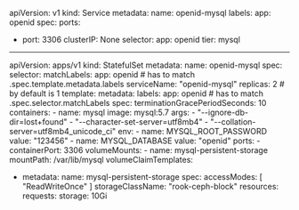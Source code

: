 apiVersion: v1
kind: Service
metadata:
  name: openid-mysql
  labels:
    app: openid
spec:
  ports:
  - port: 3306
  clusterIP: None
  selector:
    app: openid
    tier: mysql
---
apiVersion: apps/v1
kind: StatefulSet
metadata:
  name: openid-mysql
spec:
  selector:
    matchLabels:
      app: openid # has to match .spec.template.metadata.labels
  serviceName: "openid-mysql"
  replicas: 2 # by default is 1
  template:
    metadata:
      labels:
        app: openid # has to match .spec.selector.matchLabels
    spec:
      terminationGracePeriodSeconds: 10
      containers:
      - name: mysql
        image: mysql:5.7
        args:
          - "--ignore-db-dir=lost+found"
          - "--character-set-server=utf8mb4"
          - "--collation-server=utf8mb4_unicode_ci"
        env:
          - name: MYSQL_ROOT_PASSWORD
            value: "123456"
          - name: MYSQL_DATABASE
            value: "openid"
        ports:
        - containerPort: 3306
        volumeMounts:
        - name: mysql-persistent-storage
          mountPath: /var/lib/mysql
  volumeClaimTemplates:
  - metadata:
      name: mysql-persistent-storage
    spec:
      accessModes: [ "ReadWriteOnce" ]
      storageClassName: "rook-ceph-block"
      resources:
        requests:
          storage: 10Gi
